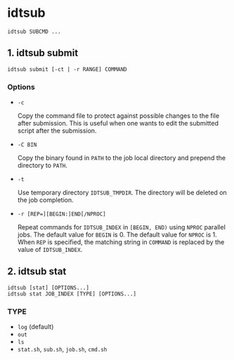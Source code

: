 # idtsub

```
idtsub SUBCMD ...
```

## 1. idtsub submit

```
idtsub submit [-ct | -r RANGE] COMMAND
```

### Options

- `-c`

  Copy the command file to protect against possible changes to the
  file after submission.  This is useful when one wants to edit the
  submitted script after the submission.

- `-C BIN`

  Copy the binary found in `PATH` to the job local directory and
  prepend the directory to `PATH`.

- `-t`

  Use temporary directory `IDTSUB_TMPDIR`.  The directory will be
  deleted on the job completion.

- `-r [REP=][BEGIN:]END[/NPROC]`

  Repeat commands for `IDTSUB_INDEX` in `[BEGIN, END)` using `NPROC`
  parallel jobs.  The default value for `BEGIN` is 0.  The default
  value for `NPROC` is 1.  When `REP` is specified, the matching
  string in `COMMAND` is replaced by the value of `IDTSUB_INDEX`.

## 2. idtsub stat

```
idtsub [stat] [OPTIONS...]
idtsub stat JOB_INDEX [TYPE] [OPTIONS...]
```

### TYPE

- `log` (default)
- `out`
- `ls`
- `stat.sh`, `sub.sh`, `job.sh`, `cmd.sh`
